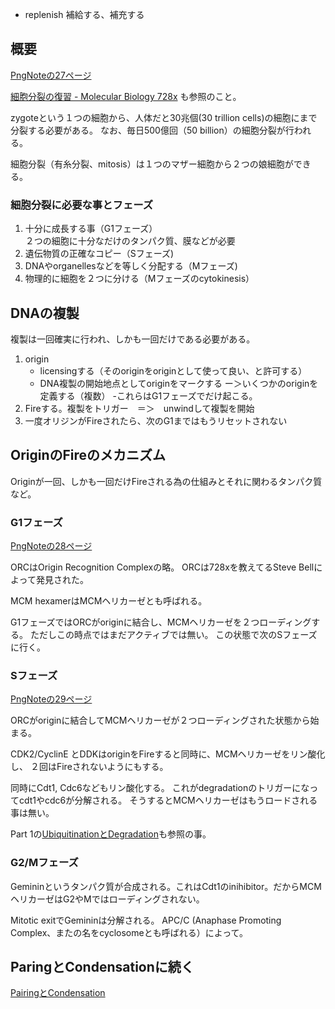 - replenish 補給する、補充する

## 概要

[PngNoteの27ページ](https://karino2.github.io/ImageGallery/CellBiology706x2.html#lg=1&slide=26)

[細胞分裂の復習 - Molecular Biology 728x](https://karino2.github.io/MolecularBiology728x/%E7%B4%B0%E8%83%9E%E5%88%86%E8%A3%82%E3%81%AE%E5%BE%A9%E7%BF%92) も参照のこと。

zygoteという１つの細胞から、人体だと30兆個(30 trillion cells)の細胞にまで分裂する必要がある。
なお、毎日500億回（50 billion）の細胞分裂が行われる。

細胞分裂（有糸分裂、mitosis）は１つのマザー細胞から２つの娘細胞ができる。

### 細胞分裂に必要な事とフェーズ

1. 十分に成長する事（G1フェーズ）  
２つの細胞に十分なだけのタンパク質、膜などが必要
2. 遺伝物質の正確なコピー（Sフェーズ)
3. DNAやorganellesなどを等しく分配する（Mフェーズ)
4. 物理的に細胞を２つに分ける（Mフェーズのcytokinesis）

## DNAの複製

複製は一回確実に行われ、しかも一回だけである必要がある。

1. origin
   -  licensingする（そのoriginをoriginとして使って良い、と許可する）
   - DNA複製の開始地点としてoriginをマークする ー＞いくつかのoriginを定義する（複数）
   -これらはG1フェーズでだけ起こる。
2. Fireする。複製をトリガー　＝＞　unwindして複製を開始
3. 一度オリジンがFireされたら、次のG1まではもうリセットされない

## OriginのFireのメカニズム

Originが一回、しかも一回だけFireされる為の仕組みとそれに関わるタンパク質など。

### G1フェーズ

[PngNoteの28ページ](https://karino2.github.io/ImageGallery/CellBiology706x2.html#lg=1&slide=27)

ORCはOrigin Recognition Complexの略。
ORCは728xを教えてるSteve Bellによって発見された。

MCM hexamerはMCMヘリカーゼとも呼ばれる。

G1フェーズではORCがoriginに結合し、MCMヘリカーゼを２つローディングする。
ただしこの時点ではまだアクティブでは無い。
この状態で次のSフェーズに行く。

### Sフェーズ

[PngNoteの29ページ](https://karino2.github.io/ImageGallery/CellBiology706x2.html#lg=1&slide=28)

ORCがoriginに結合してMCMヘリカーゼが２つローディングされた状態から始まる。

CDK2/CyclinE とDDKはoriginをFireすると同時に、MCMヘリカーゼをリン酸化し、
２回はFireされないようにもする。

同時にCdt1, Cdc6などもリン酸化する。
これがdegradationのトリガーになってcdt1やcdc6が分解される。
そうするとMCMヘリカーゼはもうロードされる事は無い。

Part 1の[UbiquitinationとDegradation](Ubiquitination%E3%81%A8Degradation)も参照の事。

### G2/Mフェーズ

Gemininというタンパク質が合成される。これはCdt1のinihibitor。だからMCMヘリカーゼはG2やMではローディングされない。

Mitotic exitでGemininは分解される。
APC/C (Anaphase Promoting Complex、またの名をcyclosomeとも呼ばれる）によって。

## ParingとCondensationに続く

[PairingとCondensation](Pairing%E3%81%A8Condensation)
